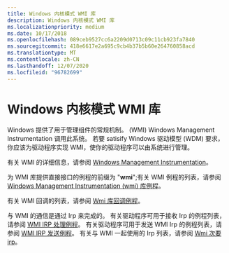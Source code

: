 ```yaml
---
title: Windows 内核模式 WMI 库
description: Windows 内核模式 WMI 库
ms.localizationpriority: medium
ms.date: 10/17/2018
ms.openlocfilehash: 089ceb9527cc6a2209d0713c09c11cb923fa7840
ms.sourcegitcommit: 418e6617e2a695c9cb4b37b5b60e264760858acd
ms.translationtype: MT
ms.contentlocale: zh-CN
ms.lasthandoff: 12/07/2020
ms.locfileid: "96782699"
---
```

# <a name="windows-kernel-mode-wmi-library"></a>Windows 内核模式 WMI 库


Windows 提供了用于管理组件的常规机制。  (WMI) Windows Management Instrumentation 调用此系统。 若要 satisify Windows 驱动模型 (WDM) 要求，你应该为驱动程序实现 WMI，使你的驱动程序可以由系统进行管理。

有关 WMI 的详细信息，请参阅 [Windows Management Instrumentation](implementing-wmi.md)。

为 WMI 库提供直接接口的例程的前缀为 "**wmi**";有关 WMI 例程的列表，请参阅 [Windows Management Instrumentation (wmi) 库例程](/windows-hardware/drivers/ddi/index)。

有关 WMI 回调的列表，请参阅 [Wmi 库回调例程](/windows-hardware/drivers/ddi/index)。

与 WMI 的通信是通过 Irp 来完成的。 有关驱动程序可用于接收 Irp 的例程列表，请参阅 [WMI IRP 处理例程](/windows-hardware/drivers/ddi/index)。 有关驱动程序可用于发送 WMI Irp 的例程列表，请参阅 [WMI IRP 发送例程](/windows-hardware/drivers/ddi/index)。 有关与 WMI 一起使用的 Irp 列表，请参阅 [Wmi 次要 irp](./wmi-minor-irps.md)。

 

